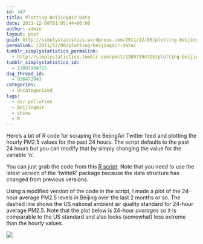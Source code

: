 ```yaml
---
id: 347
title: Plotting BeijingAir Data
date: 2011-12-08T01:05:44+00:00
author: admin
layout: post
guid: http://simplystatistics.wordpress.com/2011/12/08/plotting-beijingair-data
permalink: /2011/12/08/plotting-beijingair-data/
tumblr_simplystatistics_permalink:
  - http://simplystatistics.tumblr.com/post/13897994725/plotting-beijingair-data
tumblr_simplystatistics_id:
  - 13897994725
dsq_thread_id:
  - 936472943
categories:
  - Uncategorized
tags:
  - air pollution
  - BeijingAir
  - china
  - R
---
```

Here&#8217;s a bit of R code for scraping the BejingAir Twitter feed and plotting the hourly PM2.5 values for the past 24 hours. The script defaults to the past 24 hours but you can modify that by simply changing the value for the variable &#8216;n&#8217;. 

You can just grab the code from this <a href="http://www.biostat.jhsph.edu/~rpeng/makeBeijingAirGraph.R" target="_blank">R script</a>. Note that you need to use the latest version of the &#8216;twitteR&#8217; package because the data structure has changed from previous versions.

Using a modified version of the code in the script, I made a plot of the 24-hour average PM2.5 levels in Beijing over the last 2 months or so. The dashed line shows the US national ambient air quality standard for 24-hour average PM2.5. Note that the plot below is 24-hour _averages_ so it is comparable to the US standard and also looks (somewhat) less extreme than the hourly values.

![](http://media.tumblr.com/tumblr_lvuhvyF8S71r08wvg.png)